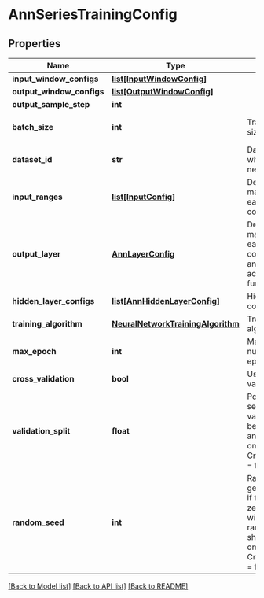 # AnnSeriesTrainingConfig

## Properties
Name | Type | Description | Notes
------------ | ------------- | ------------- | -------------
**input_window_configs** | [**list[InputWindowConfig]**](InputWindowConfig.md) |  | [optional] 
**output_window_configs** | [**list[OutputWindowConfig]**](OutputWindowConfig.md) |  | [optional] 
**output_sample_step** | **int** |  | [optional] 
**batch_size** | **int** | Training batch size | [optional] [default to 512]
**dataset_id** | **str** | Data set id on which to train network | [optional] 
**input_ranges** | [**list[InputConfig]**](InputConfig.md) | Define min and max value for each input column(feature) | [optional] 
**output_layer** | [**AnnLayerConfig**](AnnLayerConfig.md) | Define min and max value for each output column(feature), and output activation function | [optional] 
**hidden_layer_configs** | [**list[AnnHiddenLayerConfig]**](AnnHiddenLayerConfig.md) | Hidden layers configuration | [optional] 
**training_algorithm** | [**NeuralNetworkTrainingAlgorithm**](NeuralNetworkTrainingAlgorithm.md) | Training algorithm to use | [optional] 
**max_epoch** | **int** | Maximum number of epoch | 
**cross_validation** | **bool** | Use cross validation | [optional] 
**validation_split** | **float** | Portion of data set to use for validation, must be between 0 and 1.   Used only when CrossValidation &#x3D; false. | 
**random_seed** | **int** | Random number generator seed, if the value is zero, the rows will not be randomly shuffled  Used only if CrossValidation &#x3D; false | [optional] 

[[Back to Model list]](../README.md#documentation-for-models) [[Back to API list]](../README.md#documentation-for-api-endpoints) [[Back to README]](../README.md)


